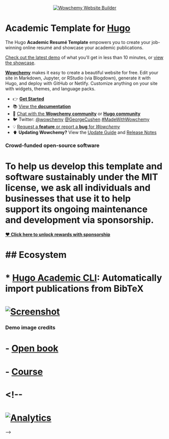 <p align="center"><a href="https://wowchemy.com" target="_blank" rel="noopener"><img src="https://wowchemy.com/img/logo_200px.png" alt="Wowchemy Website Builder"></a></p>

# Academic Template for [Hugo](https://github.com/gohugoio/hugo)

The Hugo **Academic Resumé Template** empowers you to create your job-winning online resumé and showcase your academic publications.

[Check out the latest demo](https://academic-demo.netlify.app) of what you'll get in less than 10 minutes, or [view the showcase](https://wowchemy.com/user-stories/).

[**Wowchemy**](https://wowchemy.com) makes it easy to create a beautiful website for free. Edit your site in Markdown, Jupyter, or RStudio (via Blogdown), generate it with Hugo, and deploy with GitHub or Netlify. Customize anything on your site with widgets, themes, and language packs.

- 👉 [**Get Started**](https://wowchemy.com/templates/)
- 📚 [View the **documentation**](https://wowchemy.com/docs/)
- 💬 [Chat with the **Wowchemy community**](https://discord.gg/z8wNYzb) or [**Hugo community**](https://discourse.gohugo.io)
- 🐦 Twitter: [@wowchemy](https://twitter.com/wowchemy) [@GeorgeCushen](https://twitter.com/GeorgeCushen) [#MadeWithWowchemy](https://twitter.com/search?q=(%23MadeWithWowchemy%20OR%20%23MadeWithAcademic)&src=typed_query)
- 💡 [Request a **feature** or report a **bug** for _Wowchemy_](https://github.com/wowchemy/wowchemy-hugo-modules/issues)
- ⬆️ **Updating Wowchemy?** View the [Update Guide](https://wowchemy.com/docs/guide/update/) and [Release Notes](https://wowchemy.com/updates/)

### Crowd-funded open-source software

# To help us develop this template and software sustainably under the MIT license, we ask all individuals and businesses that use it to help support its ongoing maintenance and development via sponsorship.

#### [❤️ Click here to unlock rewards with sponsorship](https://wowchemy.com/plans/)

# ## Ecosystem

# * **[Hugo Academic CLI](https://github.com/wowchemy/hugo-academic-cli):** Automatically import publications from BibTeX

# [![Screenshot](https://raw.githubusercontent.com/wowchemy/wowchemy-hugo-modules/master/academic.png)](https://wowchemy.com)

### Demo image credits

# - [Open book](https://unsplash.com/photos/J4kK8b9Fgj8)
# - [Course](https://unsplash.com/photos/JKUTrJ4vK00)

# <!--
# [![Analytics](https://ga-beacon.appspot.com/UA-78646709-2/starter-academic/readme?pixel)](https://github.com/igrigorik/ga-beacon)
-->
